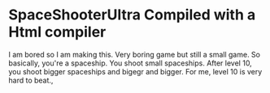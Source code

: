 # SpaceShooterUltra Compiled with a Html compiler
I am bored so I am making this. Very boring game but still a small game. So basically, you're a spaceship. You shoot small spaceships. After level 10, you shoot bigger spaceships and bigegr and bigger. For me, level 10 is very hard to beat.,

